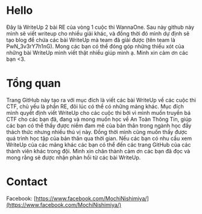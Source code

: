 # Hello
Đây là WriteUp 2 bài RE của vòng 1 cuộc thi WannaOne. Sau này github này mình sẽ viết writeup cho nhiều giải khác, và đồng thời đó mình dự định sẽ tạo blog để chứa các bài WriteUp mà team đã giải được (tên team là PwN_3v3rY7h1nG). Mong các bạn có thể đóng góp những thiếu xót của những bài WriteUp mình viết thật nhiều giúp mình ạ. Minh xin cảm ơn các bạn <3.

# Tổng quan
Trang GitHub này tạo ra với mục đích là viết các bài WriteUp về các cuộc thi CTF, chủ yếu là phần RE, đôi lúc có thể có những mảng khác. 
Mục đích mình quyết định viết WriteUp cho các cuộc thi bởi vì mình muốn truyền bá CTF cho các bạn đã, đang và mong muốn học về An Toàn Thông Tin, giúp các bạn có thể thấy được niềm đam mê của bản thân trong ngành học đầy thách thức nhưng nhiều thú vị này. Đồng thời mình cũng muốn thấy được quá trình học tập của bản thân qua thời gian.
Nếu các bạn có nhu cầu xem WriteUp của các mảng khác các bạn có thể đến các trang GitHub của các thành viên khác trong đội. Mình xin chân thành cảm ơn các bạn đã đọc và mong rằng sẽ được nhận phản hồi từ các bài WriteUp.

# Contact
Facebook: [https://www.facebook.com/MochiNishimiya/](https://www.facebook.com/MochiNishimiya/)
